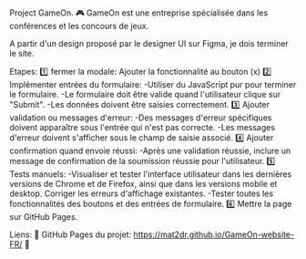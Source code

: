 Project GameOn. :video_game:
GameOn est une entreprise spécialisée dans les conférences et les concours de jeux.

A partir d'un design proposé par le designer UI sur Figma, je dois terminer le site.

Etapes:
1️⃣ fermer la modale: Ajouter la fonctionnalité au bouton (x)
2️⃣ Implémenter entrées du formulaire:
    -Utiliser du JavaScript pur pour terminer le formulaire.
    -Le formulaire doit être valide quand l'utilisateur clique sur "Submit".
    -Les données doivent être saisies correctement.
3️⃣ Ajouter validation ou messages d'erreur:
    -Des messages d'erreur spécifiques doivent apparaître sous l'entrée qui n'est pas correcte. 
    -Les messages d'erreur doivent s'afficher sous le champ de saisie associé.
4️⃣ Ajouter confirmation quand envoie réussi:
    -Après une validation réussie, inclure un message de confirmation de la soumission réussie pour l'utilisateur.
5️⃣ Tests manuels:
    -Visualiser et tester l'interface utilisateur dans les dernières versions de Chrome et de Firefox, ainsi que dans les versions mobile et desktop. 
     Corriger les erreurs d'affichage existantes.
    -Tester toutes les fonctionnalités des boutons et des entrées de formulaire.
6️⃣ Mettre la page sur GitHub Pages.

Liens:
🔗 GitHub Pages du projet: https://mat2dr.github.io/GameOn-website-FR/ 🔗
